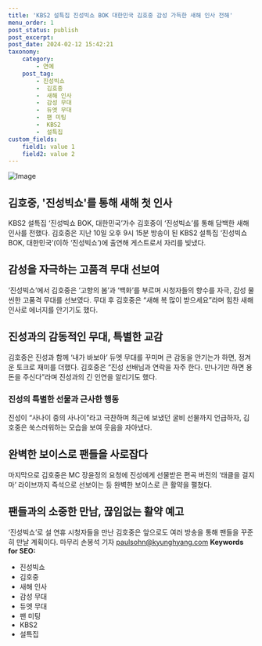```yaml
---
title: 'KBS2 설특집 진성빅쇼 BOK 대한민국 김호중 감성 가득한 새해 인사 전해'
menu_order: 1
post_status: publish
post_excerpt: 
post_date: 2024-02-12 15:42:21
taxonomy:
    category:
        - 연예
    post_tag:
        - 진성빅쇼
        -  김호중
        -  새해 인사
        -  감성 무대
        -  듀엣 무대
        -  팬 미팅
        -  KBS2
        -  설특집
custom_fields:
    field1: value 1
    field2: value 2
---
```


![Image](https://ssl.pstatic.net/mimgnews/image/144/2024/02/12/0000942914_001_20240212011501219.jpg?type=w540)

## 김호중, '진성빅쇼'를 통해 새해 첫 인사
KBS2 설특집 ‘진성빅쇼 BOK, 대한민국’가수 김호중이 ‘진성빅쇼’를 통해 담백한 새해 인사를 전했다. 김호중은 지난 10일 오후 9시 15분 방송이 된 KBS2 설특집 ‘진성빅쇼 BOK, 대한민국’(이하 ‘진성빅쇼’)에 출연해 게스트로서 자리를 빛냈다.
## 감성을 자극하는 고품격 무대 선보여
‘진성빅쇼’에서 김호중은 ‘고향의 봄’과 ‘백화’를 부르며 시청자들의 향수를 자극, 감성 물씬한 고품격 무대를 선보였다. 무대 후 김호중은 “새해 복 많이 받으세요”라며 힘찬 새해 인사로 에너지를 안기기도 했다.
## 진성과의 감동적인 무대, 특별한 교감
김호중은 진성과 함께 ‘내가 바보야’ 듀엣 무대를 꾸미며 큰 감동을 안기는가 하면, 정겨운 토크로 재미를 더했다. 김호중은 “진성 선배님과 연락을 자주 한다. 만나기만 하면 용돈을 주신다”라며 진성과의 긴 인연을 알리기도 했다.
### 진성의 특별한 선물과 근사한 행동
진성이 “사나이 중의 사나이”라고 극찬하며 최근에 보냈던 굴비 선물까지 언급하자, 김호중은 쑥스러워하는 모습을 보여 웃음을 자아냈다.
## 완벽한 보이스로 팬들을 사로잡다
마지막으로 김호중은 MC 장윤정의 요청에 진성에게 선물받은 편곡 버전의 ‘태클을 걸지마’ 라이브까지 즉석으로 선보이는 등 완벽한 보이스로 큰 활약을 펼쳤다.
## 팬들과의 소중한 만남, 끊임없는 활약 예고
‘진성빅쇼’로 설 연휴 시청자들을 만난 김호중은 앞으로도 여러 방송을 통해 팬들을 꾸준히 만날 계획이다.
마무리
손봉석 기자 paulsohn@kyunghyang.com
**Keywords for SEO:**
- 진성빅쇼
- 김호중
- 새해 인사
- 감성 무대
- 듀엣 무대
- 팬 미팅
- KBS2
- 설특집
